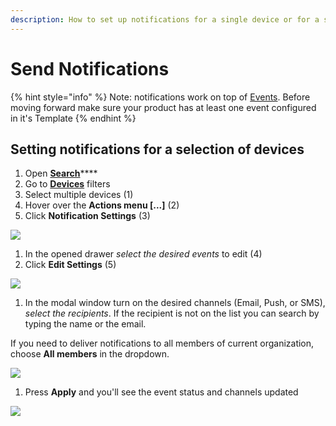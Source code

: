 ```yaml
---
description: How to set up notifications for a single device or for a selection of devices.
---
```


# Send Notifications

{% hint style="info" %}
Note: notifications work on top of [Events](../../blynk-console/products/events/). Before moving forward make sure your product has at least one event configured in it's Template
{% endhint %}

## Setting notifications for a selection of devices

1. Open [**Search**](../../blynk-console/search-data.md)\*\*\*\*
2. Go to [**Devices**](../../blynk-console/devices/) filters
3. Select multiple devices \(1\)
4. Hover over the **Actions menu \[...\]** \(2\)
5. Click **Notification Settings** \(3\)

![](https://user-images.githubusercontent.com/72824404/119673690-3ae3e700-be44-11eb-86e0-147f6a22b977.png)

1. In the opened drawer _select the desired events_ to edit \(4\)  
2. Click **Edit Settings** \(5\)

![](https://user-images.githubusercontent.com/72824404/119675163-79c66c80-be45-11eb-93d1-71f02150a0b0.png)

1. In the modal window turn on the desired channels \(Email, Push, or SMS\), _select the recipients_. If the recipient is not on the list you can search by typing the name or the email.

If you need to deliver notifications to all members of current organization, choose **All members** in the dropdown.

![](https://user-images.githubusercontent.com/72824404/119676364-797aa100-be46-11eb-98e6-c8a4a16ae06e.png)

1. Press **Apply** and you'll see the event status and channels updated

![](https://user-images.githubusercontent.com/72824404/119677034-0887b900-be47-11eb-8a2d-638bcc35c38f.png)

